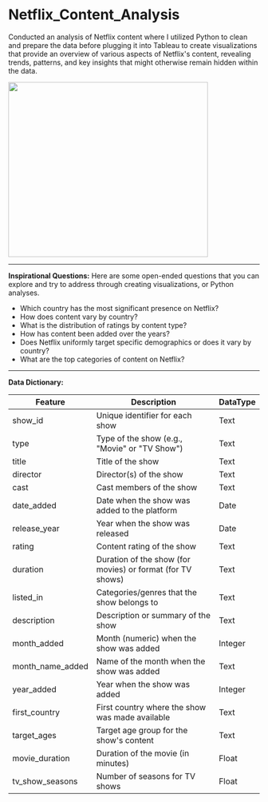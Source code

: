 # Netflix_Content_Analysis
Conducted an analysis of Netflix content where I utilized Python to clean and prepare the data before plugging it into Tableau to create visualizations that provide an overview of various aspects of Netflix's content, revealing trends, patterns, and key insights that might otherwise remain hidden within the data.

<img src="https://github.com/robertoalatorre33/netflix_titles_analysis/blob/dcdaec091f5fd8d0f4be82684fb1a78223c71c64/dashboard_visual/Netflix_content_analysis_dashboard.jpg" width="400" height="350"> 

--- 

**Inspirational Questions:** Here are some open-ended questions that you can explore and try to address through creating visualizations, or Python analyses.

- Which country has the most significant presence on Netflix?
- How does content vary by country?
- What is the distribution of ratings by content type?
- How has content been added over the years?
- Does Netflix uniformly target specific demographics or does it vary by country?
- What are the top categories of content on Netflix? 

---

**Data Dictionary:**

| Feature                  | Description                                                                               | DataType |
|--------------------------|-------------------------------------------------------------------------------------------|----------|
| show_id                  | Unique identifier for each show                                                           | Text     |
| type                     | Type of the show (e.g., "Movie" or "TV Show")                                             | Text     |
| title                    | Title of the show                                                                         | Text     |
| director                 | Director(s) of the show                                                                    | Text     |
| cast                     | Cast members of the show                                                                   | Text     |
| date_added               | Date when the show was added to the platform                                              | Date     |
| release_year             | Year when the show was released                                                            | Date  |
| rating                   | Content rating of the show                                                                 | Text     |
| duration                 | Duration of the show (for movies) or format (for TV shows)                                 | Text     |
| listed_in                | Categories/genres that the show belongs to                                                 | Text     |
| description              | Description or summary of the show                                                         | Text     |
| month_added              | Month (numeric) when the show was added                                                   | Integer  |
| month_name_added         | Name of the month when the show was added                                                 | Text     |
| year_added               | Year when the show was added                                                               | Integer  |
| first_country            | First country where the show was made available                                            | Text     |
| target_ages              | Target age group for the show's content                                                    | Text     |
| movie_duration           | Duration of the movie (in minutes)                                                         | Float    |
| tv_show_seasons          | Number of seasons for TV shows                                                             | Float    |
